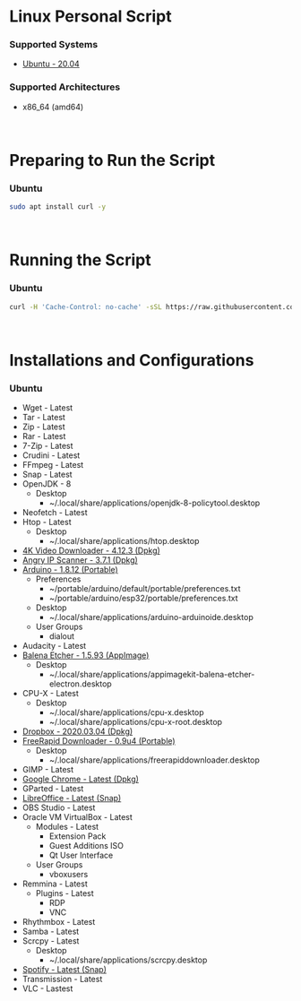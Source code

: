 # Linux Personal Script

### Supported Systems
* [Ubuntu - 20.04](https://ubuntu.com/)

### Supported Architectures
* x86_64 (amd64)

<br/>

# Preparing to Run the Script

### Ubuntu
```bash
sudo apt install curl -y
```

<br/>

# Running the Script

### Ubuntu
```bash
curl -H 'Cache-Control: no-cache' -sSL https://raw.githubusercontent.com/daniloancilotto/linux-personal-script/master/ubuntu.sh | bash
```

<br/>

# Installations and Configurations

### Ubuntu
* Wget - Latest
* Tar - Latest
* Zip - Latest
* Rar - Latest
* 7-Zip - Latest
* Crudini - Latest
* FFmpeg - Latest
* Snap - Latest
* OpenJDK - 8
  * Desktop
    * ~/.local/share/applications/openjdk-8-policytool.desktop
* Neofetch - Latest
* Htop - Latest
  * Desktop
    * ~/.local/share/applications/htop.desktop
* [4K Video Downloader - 4.12.3 (Dpkg)](https://www.4kdownload.com/products/product-videodownloader)
* [Angry IP Scanner - 3.7.1 (Dpkg)](https://angryip.org/)
* [Arduino - 1.8.12 (Portable)](https://www.arduino.cc/)
  * Preferences
    * ~/portable/arduino/default/portable/preferences.txt
    * ~/portable/arduino/esp32/portable/preferences.txt
  * Desktop
    * ~/.local/share/applications/arduino-arduinoide.desktop
  * User Groups
    * dialout
* Audacity - Latest
* [Balena Etcher - 1.5.93 (AppImage)](https://www.balena.io/etcher/)
  * Desktop
    * ~/.local/share/applications/appimagekit-balena-etcher-electron.desktop
* CPU-X - Latest
  * Desktop
    * ~/.local/share/applications/cpu-x.desktop
    * ~/.local/share/applications/cpu-x-root.desktop
* [Dropbox - 2020.03.04 (Dpkg)](https://www.dropbox.com/install)
* [FreeRapid Downloader - 0.9u4 (Portable)](http://wordrider.net/freerapid/)
  * Desktop
    * ~/.local/share/applications/freerapiddownloader.desktop
* GIMP - Latest
* [Google Chrome - Latest (Dpkg)](https://www.google.com/chrome/)
* GParted - Latest
* [LibreOffice - Latest (Snap)](https://snapcraft.io/libreoffice)
* OBS Studio - Latest
* Oracle VM VirtualBox - Latest
  * Modules - Latest
    * Extension Pack
    * Guest Additions ISO
    * Qt User Interface
  * User Groups
    * vboxusers
* Remmina - Latest
  * Plugins - Latest
    * RDP
    * VNC
* Rhythmbox - Latest
* Samba - Latest
* Scrcpy - Latest
  * Desktop
    * ~/.local/share/applications/scrcpy.desktop
* [Spotify - Latest (Snap)](https://snapcraft.io/spotify)
* Transmission - Latest
* VLC - Lastest